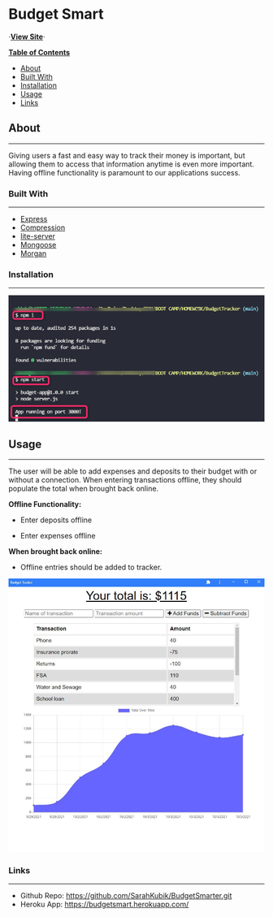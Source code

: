 # Budget Smart #

·[**View Site**](https://git.heroku.com/budgetsmart.git/)·

<!-- TABLE OF CONTENTS -->
[**Table of Contents**](Contents)

* [About](#about)
* [Built With](#BuiltWith)
* [Installation](#Installation)
* [Usage](#Usage)
* [Links](#Links)

<!-- ABOUT THE PROJECT -->
## About ##

---

Giving users a fast and easy way to track their money is important, but allowing them to access that information anytime is even more important. Having offline functionality is paramount to our applications success.

### Built With ###

---

* [Express](https://expressjs.com/)
* [Compression](https://www.npmjs.com/package/compression)
* [lite-server](https://www.npmjs.com/package/lite-server)
* [Mongoose](https://mongoosejs.com/)
* [Morgan](https://www.npmjs.com/package/morgan)
  </br>

### Installation ###

---

![Startup](./public/images/Startup.jpg)

## Usage ##

---

The user will be able to add expenses and deposits to their budget with or without a connection. When entering transactions offline, they should populate the total when brought back online.

 **Offline Functionality:**

* Enter deposits offline

* Enter expenses offline

 **When brought back online:**

* Offline entries should be added to tracker.

![BudgetSmart](./public/images/Mockup.jpg)

### Links ###

---

* Github Repo: <https://github.com/SarahKubik/BudgetSmarter.git>
* Heroku App: <https://budgetsmart.herokuapp.com/>
